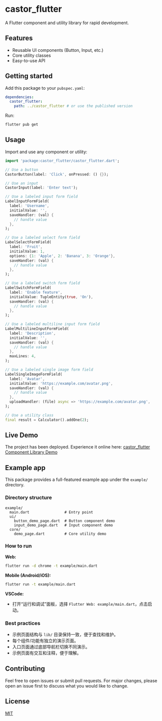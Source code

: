 # castor_flutter

A Flutter component and utility library for rapid development.

## Features

- Reusable UI components (Button, Input, etc.)
- Core utility classes
- Easy-to-use API

## Getting started

Add this package to your `pubspec.yaml`:

```yaml
dependencies:
  castor_flutter:
    path: ../castor_flutter # or use the published version
```

Run:

```sh
flutter pub get
```

## Usage

Import and use any component or utility:

```dart
import 'package:castor_flutter/castor_flutter.dart';

// Use a button
CastorButton(label: 'Click', onPressed: () {});

// Use an input
CastorInput(label: 'Enter text');

// Use a labeled input form field
LabelInputFormField(
  label: 'Username',
  initialValue: '',
  saveHandler: (val) {
    // handle value
  },
);

// Use a labeled select form field
LabelSelectFormField(
  label: 'Fruit',
  initialValue: 1,
  options: {1: 'Apple', 2: 'Banana', 3: 'Orange'},
  saveHandler: (val) {
    // handle value
  },
);

// Use a labeled switch form field
LabelSwitchFormField(
  label: 'Enable feature',
  initialValue: TupleEntity(true, 'On'),
  saveHandler: (val) {
    // handle value
  },
);

// Use a labeled multiline input form field
LabelMultilineInputFormField(
  label: 'Description',
  initialValue: '',
  saveHandler: (val) {
    // handle value
  },
  maxLines: 4,
);

// Use a labeled single image form field
LabelSingleImageFormField(
  label: 'Avatar',
  initialValue: 'https://example.com/avatar.png',
  saveHandler: (val) {
    // handle value
  },
  uploadHandler: (file) async => 'https://example.com/avatar.png',
);

// Use a utility class
final result = Calculator().addOne(2);
```

## Live Demo

The project has been deployed. Experience it online here: [castor_flutter Component Library Demo](https://castorui.github.io/castor-flutter-help/)

## Example app

This package provides a full-featured example app under the `example/` directory.

### Directory structure

```text
example/
  main.dart                # Entry point
  ui/
    button_demo_page.dart  # Button component demo
    input_demo_page.dart   # Input component demo
  core/
    demo_page.dart         # Core utility demo
```

### How to run

**Web:**

```sh
flutter run -d chrome -t example/main.dart
```

**Mobile (Android/iOS):**

```sh
flutter run -t example/main.dart
```

**VSCode:**

- 打开“运行和调试”面板，选择 `Flutter Web: example/main.dart`，点击启动。

### Best practices

- 示例页面结构与 `lib/` 目录保持一致，便于查找和维护。
- 每个组件/功能有独立的演示页面。
- 入口页面通过底部导航栏切换不同演示。
- 示例页面有交互和注释，便于理解。

## Contributing

Feel free to open issues or submit pull requests. For major changes, please open an issue first to discuss what you would like to change.

## License

[MIT](LICENSE)
